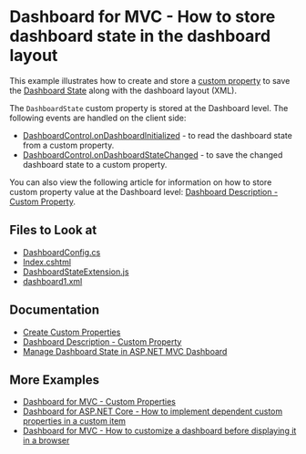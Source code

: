 # Dashboard for MVC - How to store dashboard state in the dashboard layout

This example illustrates how to create and store a [custom property](https://docs.devexpress.com/Dashboard/401702/web-dashboard/ui-elements-and-customization/create-custom-properties) to save the [Dashboard State](https://docs.devexpress.com/Dashboard/119765/web-dashboard/aspnet-mvc-dashboard-extension/manage-dashboard-state) along with the dashboard layout (XML).

The `DashboardState` custom property is stored at the Dashboard level. The following events are handled on the client side:

* [DashboardControl.onDashboardInitialized](https://docs.devexpress.com/Dashboard/js-DevExpress.Dashboard.DashboardControlOptions#js_devexpress_dashboard_dashboardcontroloptions_ondashboardinitialized) - to read the dashboard state from a custom property.
* [DashboardControl.onDashboardStateChanged](https://docs.devexpress.com/Dashboard/js-DevExpress.Dashboard.DashboardControlOptions#js_devexpress_dashboard_dashboardcontroloptions_ondashboardstatechanged) - to save the changed dashboard state to a custom property.

You can also view the following article for information on how to store custom property value at the Dashboard level: [Dashboard Description - Custom Property](https://docs.devexpress.com/Dashboard/401710/web-dashboard/ui-elements-and-customization/create-custom-properties/dashboard-description-custom-property). 

<!-- default file list -->
## Files to Look at

* [DashboardConfig.cs](./CS/App_Start/DashboardConfig.cs)
* [Index.cshtml](./CS/Views/Home/Index.cshtml)
* [DashboardStateExtension.js](./CS/Scripts/DashboardStateExtension.js)
* [dashboard1.xml](./CS/App_Data/Dashboards/dashboard1.xml)

<!-- default file list end -->


## Documentation

- [Create Custom Properties](https://docs.devexpress.com/Dashboard/401702/web-dashboard/ui-elements-and-customization/create-custom-properties)
- [Dashboard Description - Custom Property](https://docs.devexpress.com/Dashboard/401710/web-dashboard/ui-elements-and-customization/create-custom-properties/dashboard-description-custom-property)
- [Manage Dashboard State in ASP.NET MVC Dashboard](https://docs.devexpress.com/Dashboard/119765/web-dashboard/aspnet-mvc-dashboard-extension/manage-dashboard-state)

## More Examples

- [Dashboard for MVC - Custom Properties](https://github.com/DevExpress-Examples/asp-net-mvc-dashboard-custom-properties-sample)
- [Dashboard for ASP.NET Core - How to implement dependent custom properties in a custom item](https://github.com/DevExpress-Examples/CustomItemDependentProperties)
- [Dashboard for MVC - How to customize a dashboard before displaying it in a browser](https://github.com/DevExpress-Examples/how-to-customize-a-dashboard-before-displaying-it-in-a-browser-t596822)
